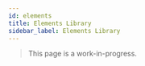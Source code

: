 ```yaml
---
id: elements
title: Elements Library
sidebar_label: Elements Library
---
```


> This page is a work-in-progress.
